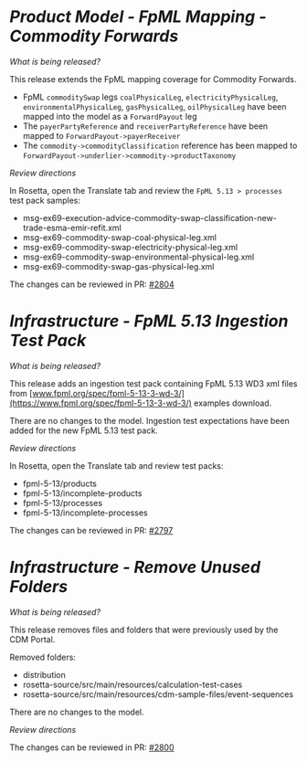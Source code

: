# _Product Model - FpML Mapping - Commodity Forwards_

_What is being released?_

This release extends the FpML mapping coverage for Commodity Forwards.

- FpML `commoditySwap` legs `coalPhysicalLeg`, `electricityPhysicalLeg`, `environmentalPhysicalLeg`, `gasPhysicalLeg`, `oilPhysicalLeg` have been mapped into the model as a `ForwardPayout` leg
- The `payerPartyReference` and `receiverPartyReference` have been mapped to `ForwardPayout->payerReceiver`
- The `commodity->commodityClassification` reference has been mapped to `ForwardPayout->underlier->commodity->productTaxonomy`

_Review directions_

In Rosetta, open the Translate tab and review the `FpML 5.13 > processes` test pack samples:

- msg-ex69-execution-advice-commodity-swap-classification-new-trade-esma-emir-refit.xml
- msg-ex69-commodity-swap-coal-physical-leg.xml
- msg-ex69-commodity-swap-electricity-physical-leg.xml
- msg-ex69-commodity-swap-environmental-physical-leg.xml
- msg-ex69-commodity-swap-gas-physical-leg.xml

The changes can be reviewed in PR: [#2804](https://github.com/finos/common-domain-model/pull/2804)

# _Infrastructure - FpML 5.13 Ingestion Test Pack_

_What is being released?_

This release adds an ingestion test pack containing FpML 5.13 WD3 xml files from [www.fpml.org/spec/fpml-5-13-3-wd-3/](https://www.fpml.org/spec/fpml-5-13-3-wd-3/) examples download.

There are no changes to the model. Ingestion test expectations have been added for the new FpML 5.13 test pack.

_Review directions_

In Rosetta, open the Translate tab and review test packs:

- fpml-5-13/products
- fpml-5-13/incomplete-products
- fpml-5-13/processes
- fpml-5-13/incomplete-processes

The changes can be reviewed in PR: [#2797](https://github.com/finos/common-domain-model/pull/2797)

# _Infrastructure - Remove Unused Folders_

_What is being released?_

This release removes files and folders that were previously used by the CDM Portal.

Removed folders:
- distribution
- rosetta-source/src/main/resources/calculation-test-cases
- rosetta-source/src/main/resources/cdm-sample-files/event-sequences

There are no changes to the model.

_Review directions_

The changes can be reviewed in PR: [#2800](https://github.com/finos/common-domain-model/pull/2800)
